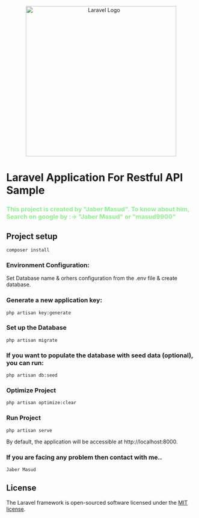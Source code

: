 <p align="center"><a href="https://laravel.com" target="_blank"><img src="https://raw.githubusercontent.com/laravel/art/master/logo-lockup/5%20SVG/2%20CMYK/1%20Full%20Color/laravel-logolockup-cmyk-red.svg" width="400" alt="Laravel Logo"></a></p>

# Laravel Application For Restful API Sample
<h3 style="color:lightgreen;"> This project is created by "Jaber Masud". To know about him, Search on google by :->  "Jaber Masud" or "masud9900" </h3>

## Project setup
```
composer install
```

### Environment Configuration:
Set Database name & orhers configuration from the .env file & create database.

### Generate a new application key:
```
php artisan key:generate
```

### Set up the Database
```
php artisan migrate
```

### If you want to populate the database with seed data (optional), you can run:
```
php artisan db:seed
```

### Optimize Project
```
php artisan optimize:clear
```

### Run Project
```
php artisan serve
```

By default, the application will be accessible at http://localhost:8000.

### If you are facing any problem then contact with me..
```
Jaber Masud
```
## License

The Laravel framework is open-sourced software licensed under the [MIT license](https://opensource.org/licenses/MIT).


